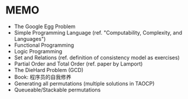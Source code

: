 # MEMO

- The Google Egg Problem
- Simple Programming Language (ref. "Computability, Complexity, and Languages")
- Functional Programming
- Logic Programming
- Set and Relations (ref. definition of consistency model as exercises)
- Partial Order and Total Order (ref. paper by Lamport)
- The DieHard Problem (GCD)
- Book: 程序员的自我修养
- Generating all permutations (multiple solutions in TAOCP)
- Queueable/Stackable permutations
